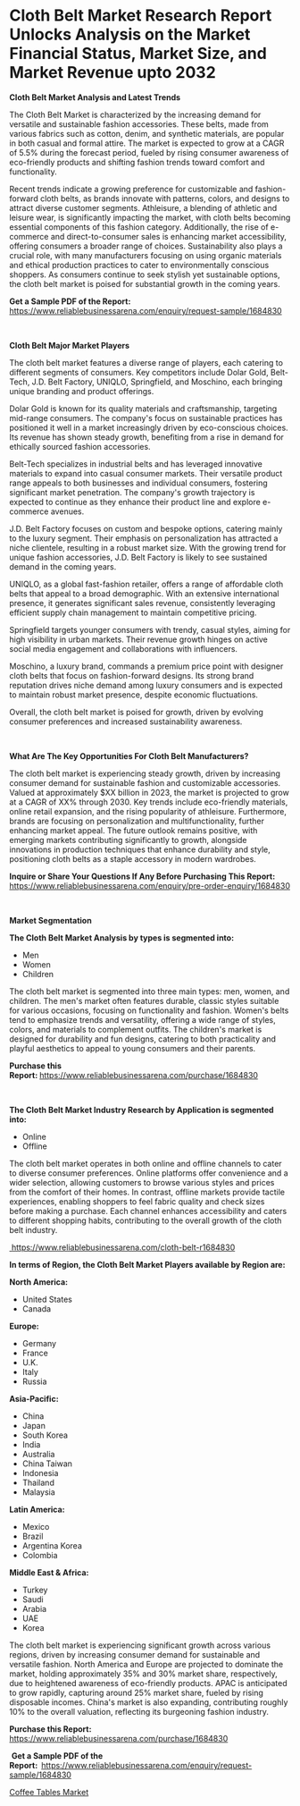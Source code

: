 <p><h1>Cloth Belt Market Research Report Unlocks Analysis on the Market Financial Status, Market Size, and Market Revenue upto 2032</h1></p><p><strong>Cloth Belt Market Analysis and Latest Trends</strong></p>
<p><p>The Cloth Belt Market is characterized by the increasing demand for versatile and sustainable fashion accessories. These belts, made from various fabrics such as cotton, denim, and synthetic materials, are popular in both casual and formal attire. The market is expected to grow at a CAGR of 5.5% during the forecast period, fueled by rising consumer awareness of eco-friendly products and shifting fashion trends toward comfort and functionality.</p><p>Recent trends indicate a growing preference for customizable and fashion-forward cloth belts, as brands innovate with patterns, colors, and designs to attract diverse customer segments. Athleisure, a blending of athletic and leisure wear, is significantly impacting the market, with cloth belts becoming essential components of this fashion category. Additionally, the rise of e-commerce and direct-to-consumer sales is enhancing market accessibility, offering consumers a broader range of choices. Sustainability also plays a crucial role, with many manufacturers focusing on using organic materials and ethical production practices to cater to environmentally conscious shoppers. As consumers continue to seek stylish yet sustainable options, the cloth belt market is poised for substantial growth in the coming years.</p></p>
<p><strong>Get a Sample PDF of the Report:&nbsp;</strong> <a href="https://www.reliablebusinessarena.com/enquiry/request-sample/1684830?utm_campaign=3170&utm_medium=2&utm_source=Github&utm_content=ia&utm_term=04042025&utm_id=cloth-belt">https://www.reliablebusinessarena.com/enquiry/request-sample/1684830</a></p>
<p>&nbsp;</p>
<p><strong>Cloth Belt Major Market Players</strong></p>
<p><p>The cloth belt market features a diverse range of players, each catering to different segments of consumers. Key competitors include Dolar Gold, Belt-Tech, J.D. Belt Factory, UNIQLO, Springfield, and Moschino, each bringing unique branding and product offerings.</p><p>Dolar Gold is known for its quality materials and craftsmanship, targeting mid-range consumers. The company's focus on sustainable practices has positioned it well in a market increasingly driven by eco-conscious choices. Its revenue has shown steady growth, benefiting from a rise in demand for ethically sourced fashion accessories.</p><p>Belt-Tech specializes in industrial belts and has leveraged innovative materials to expand into casual consumer markets. Their versatile product range appeals to both businesses and individual consumers, fostering significant market penetration. The company's growth trajectory is expected to continue as they enhance their product line and explore e-commerce avenues.</p><p>J.D. Belt Factory focuses on custom and bespoke options, catering mainly to the luxury segment. Their emphasis on personalization has attracted a niche clientele, resulting in a robust market size. With the growing trend for unique fashion accessories, J.D. Belt Factory is likely to see sustained demand in the coming years.</p><p>UNIQLO, as a global fast-fashion retailer, offers a range of affordable cloth belts that appeal to a broad demographic. With an extensive international presence, it generates significant sales revenue, consistently leveraging efficient supply chain management to maintain competitive pricing.</p><p>Springfield targets younger consumers with trendy, casual styles, aiming for high visibility in urban markets. Their revenue growth hinges on active social media engagement and collaborations with influencers.</p><p>Moschino, a luxury brand, commands a premium price point with designer cloth belts that focus on fashion-forward designs. Its strong brand reputation drives niche demand among luxury consumers and is expected to maintain robust market presence, despite economic fluctuations.</p><p>Overall, the cloth belt market is poised for growth, driven by evolving consumer preferences and increased sustainability awareness.</p></p>
<p>&nbsp;</p>
<p><strong>What Are The Key Opportunities For Cloth Belt Manufacturers?</strong></p>
<p><p>The cloth belt market is experiencing steady growth, driven by increasing consumer demand for sustainable fashion and customizable accessories. Valued at approximately $XX billion in 2023, the market is projected to grow at a CAGR of XX% through 2030. Key trends include eco-friendly materials, online retail expansion, and the rising popularity of athleisure. Furthermore, brands are focusing on personalization and multifunctionality, further enhancing market appeal. The future outlook remains positive, with emerging markets contributing significantly to growth, alongside innovations in production techniques that enhance durability and style, positioning cloth belts as a staple accessory in modern wardrobes.</p></p>
<p><strong>Inquire or Share Your Questions If Any Before Purchasing This Report:</strong> <a href="https://www.reliablebusinessarena.com/enquiry/pre-order-enquiry/1684830?utm_campaign=3170&utm_medium=2&utm_source=Github&utm_content=ia&utm_term=04042025&utm_id=cloth-belt">https://www.reliablebusinessarena.com/enquiry/pre-order-enquiry/1684830</a></p>
<p>&nbsp;</p>
<p><strong>Market Segmentation</strong></p>
<p><strong>The Cloth Belt Market Analysis by types is segmented into:</strong></p>
<p><ul><li>Men</li><li>Women</li><li>Children</li></ul></p>
<p><p>The cloth belt market is segmented into three main types: men, women, and children. The men's market often features durable, classic styles suitable for various occasions, focusing on functionality and fashion. Women's belts tend to emphasize trends and versatility, offering a wide range of styles, colors, and materials to complement outfits. The children's market is designed for durability and fun designs, catering to both practicality and playful aesthetics to appeal to young consumers and their parents.</p></p>
<p><strong>Purchase this Report:&nbsp;</strong><a href="https://www.reliablebusinessarena.com/purchase/1684830?utm_campaign=3170&utm_medium=2&utm_source=Github&utm_content=ia&utm_term=04042025&utm_id=cloth-belt">https://www.reliablebusinessarena.com/purchase/1684830</a></p>
<p>&nbsp;</p>
<p><strong>The Cloth Belt Market Industry Research by Application is segmented into:</strong></p>
<p><ul><li>Online</li><li>Offline</li></ul></p>
<p><p>The cloth belt market operates in both online and offline channels to cater to diverse consumer preferences. Online platforms offer convenience and a wider selection, allowing customers to browse various styles and prices from the comfort of their homes. In contrast, offline markets provide tactile experiences, enabling shoppers to feel fabric quality and check sizes before making a purchase. Each channel enhances accessibility and caters to different shopping habits, contributing to the overall growth of the cloth belt industry.</p></p>
<p><a href="https://www.reliablebusinessarena.com/cloth-belt-r1684830?utm_campaign=3170&utm_medium=2&utm_source=Github&utm_content=ia&utm_term=04042025&utm_id=cloth-belt">&nbsp;https://www.reliablebusinessarena.com/cloth-belt-r1684830</a></p>
<p><strong>In terms of Region, the Cloth Belt Market Players available by Region are:</strong></p>
<p>
    <p> <strong> North America: </strong>
        <ul>
            <li>United States</li>
            <li>Canada</li>
        </ul>
        </p> 
    <p> <strong> Europe: </strong>
        <ul>
            <li>Germany</li>
            <li>France</li>
            <li>U.K.</li>
            <li>Italy</li>
            <li>Russia</li>
        </ul>
        </p> 
    <p> <strong> Asia-Pacific: </strong>
        <ul>
            <li>China</li>
            <li>Japan</li>
            <li>South Korea</li>
            <li>India</li>
            <li>Australia</li>
            <li>China Taiwan</li>
            <li>Indonesia</li>
            <li>Thailand</li>
            <li>Malaysia</li>
        </ul>
        </p> 
    <p> <strong> Latin America: </strong>
        <ul>
            <li>Mexico</li>
            <li>Brazil</li>
            <li>Argentina Korea</li>
            <li>Colombia</li>
        </ul>
        </p> 
    <p> <strong> Middle East & Africa: </strong>
        <ul>
            <li>Turkey</li>
            <li>Saudi</li>
            <li>Arabia</li>
            <li>UAE</li>
            <li>Korea</li>
        </ul>
    </p>
    </p>
<p><p>The cloth belt market is experiencing significant growth across various regions, driven by increasing consumer demand for sustainable and versatile fashion. North America and Europe are projected to dominate the market, holding approximately 35% and 30% market share, respectively, due to heightened awareness of eco-friendly products. APAC is anticipated to grow rapidly, capturing around 25% market share, fueled by rising disposable incomes. China's market is also expanding, contributing roughly 10% to the overall valuation, reflecting its burgeoning fashion industry.</p></p>
<p><strong>Purchase this Report: </strong><a href="https://www.reliablebusinessarena.com/purchase/1684830?utm_campaign=3170&utm_medium=2&utm_source=Github&utm_content=ia&utm_term=04042025&utm_id=cloth-belt">https://www.reliablebusinessarena.com/purchase/1684830</a></p>
<p>&nbsp;<strong>Get a Sample PDF of the Report:&nbsp;&nbsp;</strong><a href="https://www.reliablebusinessarena.com/enquiry/request-sample/1684830?utm_campaign=3170&utm_medium=2&utm_source=Github&utm_content=ia&utm_term=04042025&utm_id=cloth-belt">https://www.reliablebusinessarena.com/enquiry/request-sample/1684830</a></p>
<p><strong></strong></p>
<p><p><a href="https://github.com/rosalinebhakta48/Market-Research-Report-List-1/blob/main/coffee-tables-market.md?utm_campaign=3170&utm_medium=2&utm_source=Github&utm_content=ia&utm_term=04042025&utm_id=cloth-belt">Coffee Tables Market</a></p></p>